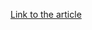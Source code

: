 [Link to the article](https://www.cybereason.com/blog/operation-soft-cell-a-worldwide-campaign-against-telecommunications-providers)
